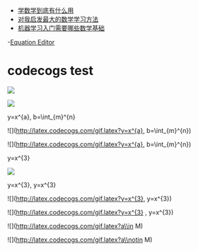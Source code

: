 
- [学数学到底有什么用](https://www.jianshu.com/p/d6acef18587e)
- [对我启发最大的数学学习方法](http://www.1004619.com/83400/)
- [机器学习入门需要哪些数学基础](https://cloud.tencent.com/developer/ask/98210)

-[Equation Editor](http://latex.codecogs.com/)

# codecogs test

![](http://latex.codecogs.com/gif.latex?\\frac{1}{1+sin(x)})

![](http://latex.codecogs.com/gif.latex?\\oint_{aa}^{bb})

y=x^{a}, b=\int_{m}^{n}

![](http://latex.codecogs.com/gif.latex?y=x^{a}, b=\\int_{m}^{n})

![](http://latex.codecogs.com/gif.latex?y=x^{a}, b=\int_{m}^{n})

y=x^{3}

![](http://latex.codecogs.com/gif.latex?y=x^{3})

y=x^{3}, y=x^{3}

![](http://latex.codecogs.com/gif.latex?y=x^{3}, y=x^{3})

![](http://latex.codecogs.com/gif.latex?y=x^{3} , y=x^{3})


![](http://latex.codecogs.com/gif.latex?a\\in M)

![](http://latex.codecogs.com/gif.latex?a\\notin M)
